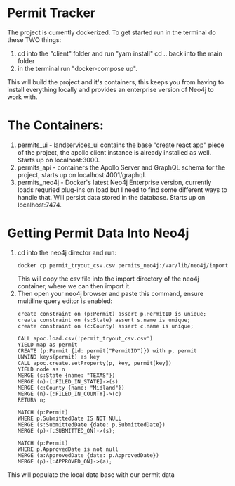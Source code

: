 # Permit Tracker

The project is currently dockerized. To get started run in the terminal do these TWO things:

1. cd into the "client" folder and run "yarn install" cd .. back into the main folder
2. in the terminal run "docker-compose up". 


This will build the project and it's containers, this keeps you from having to install everything locally and provides an enterprise version of Neo4j to work with. 

# The Containers:

1. permits_ui - landservices_ui contains the base "create react app" piece of the project, the apollo client instance is already installed as well. Starts up on localhost:3000.
2. permits_api - containers the Apollo Server and GraphQL schema for the project, starts up on localhost:4001/graphql.
3. permits_neo4j - Docker's latest Neo4j Enterprise version, currently loads requried plug-ins on load but I need to find some different ways to handle that. Will persist data stored in the database. Starts up on localhost:7474.

# Getting Permit Data Into Neo4j

1. cd into the neo4j director and run:
   ```
   docker cp permit_tryout_csv.csv permits_neo4j:/var/lib/neo4j/import
   ```
   This will copy the csv file into the import directory of the neo4j container, where we can then import it.
2. Then open your neo4j browser and paste this command, ensure multiline query editor is enabled:
   ```
   create constraint on (p:Permit) assert p.PermitID is unique;
   create constraint on (s:State) assert s.name is unique;
   create constraint on (c:County) assert c.name is unique;
   
   CALL apoc.load.csv('permit_tryout_csv.csv')
   YIELD map as permit
   CREATE (p:Permit {id: permit["PermitID"]}) with p, permit
   UNWIND keys(permit) as key
   CALL apoc.create.setProperty(p, key, permit[key])
   YIELD node as n
   MERGE (s:State {name: "TEXAS"})
   MERGE (n)-[:FILED_IN_STATE]->(s)
   MERGE (c:County {name: "Midland"})
   MERGE (n)-[:FILED_IN_COUNTY]->(c)
   RETURN n;
   
   MATCH (p:Permit)
   WHERE p.SubmittedDate IS NOT NULL
   MERGE (s:SubmittedDate {date: p.SubmittedDate})
   MERGE (p)-[:SUBMITTED_ON]->(s);
   
   MATCH (p:Permit)
   WHERE p.ApprovedDate is not null
   MERGE (a:ApprovedDate {date: p.ApprovedDate})
   MERGE (p)-[:APPROVED_ON]->(a);
   ```
  This will populate the local data base with our permit data
   
